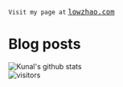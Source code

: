 ```Visit my page at``` <kbd>[lowzhao.com](https://lowzhao.com)</kbd>

# Blog posts
<!-- BLOG-POST-LIST:START -->
<!-- BLOG-POST-LIST:END -->


![Kunal's github stats](https://github-readme-stats.vercel.app/api?username=lowzhao&show_icons=true&hide_border=true)
<br />
![visitors](https://visitor-badge.laobi.icu/badge?page_id=lowzhao.lowzhao)
